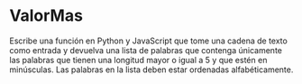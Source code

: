 # ValorMas
Escribe una función en Python y JavaScript que tome una cadena de texto como entrada y devuelva una lista de palabras que contenga únicamente las palabras que  tienen una longitud mayor o igual a 5 y que estén en minúsculas. Las palabras en la lista deben estar ordenadas alfabéticamente. 
